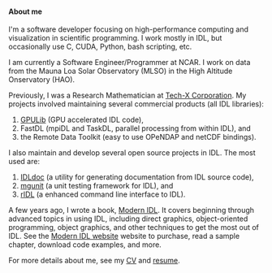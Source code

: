 #### About me

I'm a software developer focusing on high-performance computing and visualization in scientific programming. I work mostly in IDL, but occasionally use C, CUDA, Python, bash scripting, etc.

I am currently a Software Engineer/Programmer at NCAR. I work on data from the Mauna Loa Solar Observatory (MLSO) in the High Altitude Onservatory (HAO).

Previously, I was a Research Mathematician at [Tech-X Corporation][txcorp]. My projects involved maintaining several commercial products (all IDL libraries):

1. [GPULib][gpulib] (GPU accelerated IDL code), 
2. FastDL (mpiDL and TaskDL, parallel processing from within IDL), and 
3. the Remote Data Toolkit (easy to use OPeNDAP and netCDF bindings).

I also maintain and develop several open source projects in IDL. The most used are:

1. [IDLdoc] (a utility for generating documentation from IDL source code),
2. [mgunit] (a unit testing framework for IDL), and
3. [rIDL] (a enhanced command line interface to IDL).

A few years ago, I wrote a book, [Modern IDL][modernidl]. It covers beginning through advanced topics in using IDL, including direct graphics, object-oriented programming, object graphics, and other techniques to get the most out of IDL. See the [Modern IDL website][modernidl] website to purchase, read a sample chapter, download code examples, and more.

For more details about me, see my [CV][cv] and [resume].


[modernidl]: http://modernidl.idldev.com "Modern IDL"
[IDLdoc]: http://github.com/mgalloy/idldoc "IDLdoc"
[mgunit]: http://github.com/mgalloy/mgunit "mgunit"
[ridl]: http://github.com/mgalloy/ridl "rIDL"
[txcorp]: http://txcorp.com "Tech-X Corporation"
[gpulib]: http://www.txcorp.com/products/GPULib/index.php
[cv]: http://michaelgalloy.com/wp-content/uploads/2015/05/mgalloy-cv.pdf "Curriculum vitae"
[resume]: http://michaelgalloy.com/wp-content/uploads/2015/05/mgalloy-resume.pdf "Resume"
